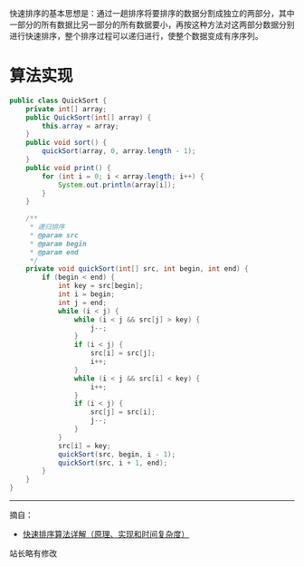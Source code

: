 快速排序的基本思想是：通过一趟排序将要排序的数据分割成独立的两部分，其中一部分的所有数据比另一部分的所有数据要小，再按这种方法对这两部分数据分别进行快速排序，整个排序过程可以递归进行，使整个数据变成有序序列。

# 算法实现

```java
public class QuickSort {
    private int[] array;
    public QuickSort(int[] array) {
        this.array = array;
    }
    public void sort() {
        quickSort(array, 0, array.length - 1);
    }
    public void print() {
        for (int i = 0; i < array.length; i++) {
            System.out.println(array[i]);
        }
    }
   
    /**
     * 递归排序
     * @param src
     * @param begin
     * @param end
     */
    private void quickSort(int[] src, int begin, int end) {
        if (begin < end) {
            int key = src[begin];
            int i = begin;
            int j = end;
            while (i < j) {
                while (i < j && src[j] > key) {
                    j--;
                }
                if (i < j) {
                    src[i] = src[j];
                    i++;
                }
                while (i < j && src[i] < key) {
                    i++;
                }
                if (i < j) {
                    src[j] = src[i];
                    j--;
                }
            }
            src[i] = key;
            quickSort(src, begin, i - 1);
            quickSort(src, i + 1, end);
        }
    }
}
```

------
摘自：
+ [快速排序算法详解（原理、实现和时间复杂度）](http://data.biancheng.net/view/117.html)

站长略有修改
